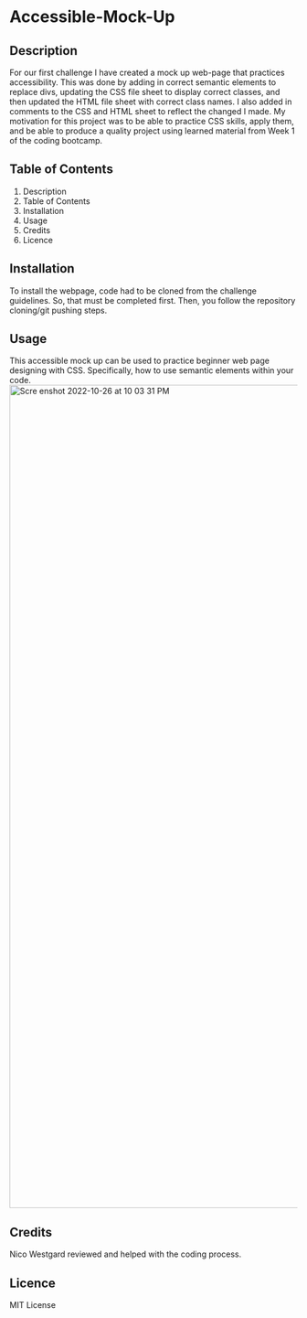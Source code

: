 # Accessible-Mock-Up

## Description 
For our first challenge I have created a mock up web-page that practices accessibility. This was done by adding in correct semantic elements to replace divs, updating the CSS file sheet to display correct classes, and then updated the HTML file sheet with correct class names. I also added in comments to the CSS and HTML sheet to reflect the changed I made. My motivation for this project was to be able to practice CSS skills, apply them, and be able to produce a quality project using learned material from Week 1 of the coding bootcamp. 

## Table of Contents
1. Description
2. Table of Contents
3. Installation
4. Usage
5. Credits
6. Licence

## Installation
To install the webpage, code had to be cloned from the challenge guidelines. So, that must be completed first. Then, you follow the repository cloning/git pushing steps. 

## Usage 
This accessible mock up can be used to practice beginner web page designing with CSS. Specifically, how to use semantic elements within your code. 
<img width="1440" alt="Scre
enshot 2022-10-26 at 10 03 31 PM" src="https://user-images.githubusercontent.com/115984242/198226986-8c7e83b6-b6fc-4ba4-b8f1-2d897c25db95.png">

## Credits
Nico Westgard reviewed and helped with the coding process.

## Licence 
MIT License 

